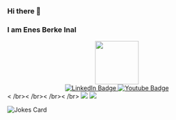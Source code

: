 ### Hi there 👋
### I am Enes Berke Inal
<!--
**ENESBERKEINAL/ENESBERKEINAL** is a ✨ _special_ ✨ repository because its `README.md` (this file) appears on your GitHub profile.
-->


<div id="header" align="center">
  <img src="https://media.giphy.com/media/M9gbBd9nbDrOTu1Mqx/giphy.gif" width="100"/>

<div id="badges">
  <a href="https://www.linkedin.com/in/enesberkeinal/">
    <img src="https://img.shields.io/badge/LinkedIn-blue?style=for-the-badge&logo=linkedin&logoColor=white" alt="LinkedIn Badge"/>
  </a>
  <a href="https://www.youtube.com/c/SMELLNES">
    <img src="https://img.shields.io/badge/YouTube-red?style=for-the-badge&logo=youtube&logoColor=white" alt="Youtube Badge"/>
  </a>
</div>
<img src="https://komarev.com/ghpvc/?username=ENESBERKEINAL&style=flat-square&color=blue" alt=""/>
</div>
< /br>< /br>< /br>< /br>


<img src="https://github-readme-stats.vercel.app/api?username=ENESBERKEINAL&count_private=true&theme=radical&show_icons=true" />
<img src=https://github-readme-stats.vercel.app/api/top-langs/?username=ENESBERKEINAL&layout=compact />

<!-- Markdown -->

![Jokes Card](https://readme-jokes.vercel.app/api)
